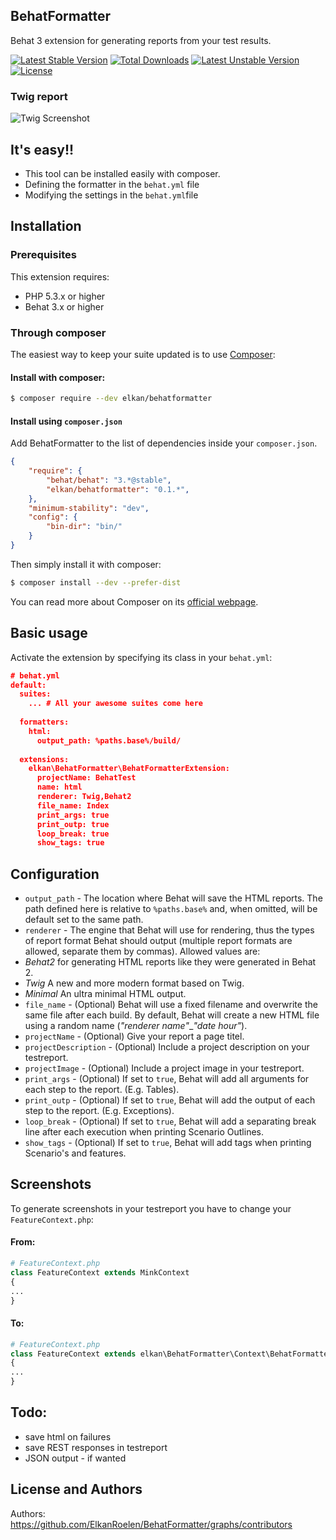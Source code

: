 ## BehatFormatter

Behat 3 extension for generating reports from your test results.

[![Latest Stable Version](https://poser.pugx.org/elkan/behatformatter/v/stable)](https://packagist.org/packages/elkan/behatformatter) [![Total Downloads](https://poser.pugx.org/elkan/behatformatter/downloads)](https://packagist.org/packages/elkan/behatformatter) [![Latest Unstable Version](https://poser.pugx.org/elkan/behatformatter/v/unstable)](https://packagist.org/packages/elkan/behatformatter) [![License](https://poser.pugx.org/elkan/behatformatter/license)](https://packagist.org/packages/elkan/behatformatter)

### Twig report

![Twig Screenshot](http://i.imgur.com/SlJuhq3.png)

## It's easy!!

* This tool can be installed easily with composer.
* Defining the formatter in the `behat.yml` file
* Modifying the settings in the `behat.yml`file

## Installation

### Prerequisites

This extension requires:

* PHP 5.3.x or higher
* Behat 3.x or higher

### Through composer

The easiest way to keep your suite updated is to use [Composer](http://getcomposer.org>):

#### Install with composer:

```bash
$ composer require --dev elkan/behatformatter
```

#### Install using `composer.json`

Add BehatFormatter to the list of dependencies inside your `composer.json`.

```json
{
    "require": {
        "behat/behat": "3.*@stable",
        "elkan/behatformatter": "0.1.*",
    },
    "minimum-stability": "dev",
    "config": {
        "bin-dir": "bin/"
    }
}
```

Then simply install it with composer:

```bash
$ composer install --dev --prefer-dist
```

You can read more about Composer on its [official webpage](http://getcomposer.org).

## Basic usage

Activate the extension by specifying its class in your `behat.yml`:

```json
# behat.yml
default:
  suites:
    ... # All your awesome suites come here
  
  formatters: 
    html:
      output_path: %paths.base%/build/
      
  extensions:
    elkan\BehatFormatter\BehatFormatterExtension:
      projectName: BehatTest
      name: html
      renderer: Twig,Behat2
      file_name: Index
      print_args: true
      print_outp: true
      loop_break: true
      show_tags: true
```

## Configuration

* `output_path` - The location where Behat will save the HTML reports. The path defined here is relative to `%paths.base%` and, when omitted, will be default set to the same path.
* `renderer` - The engine that Behat will use for rendering, thus the types of report format Behat should output (multiple report formats are allowed, separate them by commas). Allowed values are:
 * *Behat2* for generating HTML reports like they were generated in Behat 2.
 * *Twig* A new and more modern format based on Twig.
 * *Minimal* An ultra minimal HTML output.
* `file_name` - (Optional) Behat will use a fixed filename and overwrite the same file after each build. By default, Behat will create a new HTML file using a random name (*"renderer name"*_*"date hour"*).
* `projectName` - (Optional) Give your report a page titel.
* `projectDescription` - (Optional) Include a project description on your testreport.
* `projectImage` - (Optional) Include a project image in your testreport.
* `print_args` - (Optional) If set to `true`, Behat will add all arguments for each step to the report. (E.g. Tables).
* `print_outp` - (Optional) If set to `true`, Behat will add the output of each step to the report. (E.g. Exceptions).
* `loop_break` - (Optional) If set to `true`, Behat will add a separating break line after each execution when printing Scenario Outlines.
* `show_tags` - (Optional) If set to `true`, Behat will add tags when printing Scenario's and features.

## Screenshots

To generate screenshots in your testreport you have to change your `FeatureContext.php`:
#### From:
```php
# FeatureContext.php
class FeatureContext extends MinkContext
{
...
}
```

#### To:
```php
# FeatureContext.php
class FeatureContext extends elkan\BehatFormatter\Context\BehatFormatterContext
{
...
}
```

## Todo:
- save html on failures
- save REST responses in testreport
- JSON output - if wanted

## License and Authors

Authors: https://github.com/ElkanRoelen/BehatFormatter/graphs/contributors

